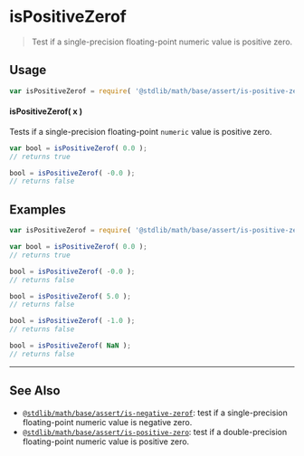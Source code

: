 <!--

@license Apache-2.0

Copyright (c) 2020 The Stdlib Authors.

Licensed under the Apache License, Version 2.0 (the "License");
you may not use this file except in compliance with the License.
You may obtain a copy of the License at

   http://www.apache.org/licenses/LICENSE-2.0

Unless required by applicable law or agreed to in writing, software
distributed under the License is distributed on an "AS IS" BASIS,
WITHOUT WARRANTIES OR CONDITIONS OF ANY KIND, either express or implied.
See the License for the specific language governing permissions and
limitations under the License.

-->

# isPositiveZerof

> Test if a single-precision floating-point numeric value is positive zero.

<section class="usage">

## Usage

```javascript
var isPositiveZerof = require( '@stdlib/math/base/assert/is-positive-zerof' );
```

#### isPositiveZerof( x )

Tests if a single-precision floating-point `numeric` value is positive zero.

```javascript
var bool = isPositiveZerof( 0.0 );
// returns true

bool = isPositiveZerof( -0.0 );
// returns false
```

</section>

<!-- /.usage -->

<section class="examples">

## Examples

<!-- eslint no-undef: "error" -->

```javascript
var isPositiveZerof = require( '@stdlib/math/base/assert/is-positive-zerof' );

var bool = isPositiveZerof( 0.0 );
// returns true

bool = isPositiveZerof( -0.0 );
// returns false

bool = isPositiveZerof( 5.0 );
// returns false

bool = isPositiveZerof( -1.0 );
// returns false

bool = isPositiveZerof( NaN );
// returns false
```

</section>

<!-- /.examples -->

<!-- Section for related `stdlib` packages. Do not manually edit this section, as it is automatically populated. -->

<section class="related">

* * *

## See Also

-   [`@stdlib/math/base/assert/is-negative-zerof`][@stdlib/math/base/assert/is-negative-zerof]: test if a single-precision floating-point numeric value is negative zero.
-   [`@stdlib/math/base/assert/is-positive-zero`][@stdlib/math/base/assert/is-positive-zero]: test if a double-precision floating-point numeric value is positive zero.

</section>

<!-- /.related -->

<!-- Section for all links. Make sure to keep an empty line after the `section` element and another before the `/section` close. -->

<section class="links">

<!-- <related-links> -->

[@stdlib/math/base/assert/is-negative-zerof]: https://github.com/stdlib-js/stdlib/tree/develop/lib/node_modules/%40stdlib/math/base/assert/is-negative-zerof

[@stdlib/math/base/assert/is-positive-zero]: https://github.com/stdlib-js/stdlib/tree/develop/lib/node_modules/%40stdlib/math/base/assert/is-positive-zero

<!-- </related-links> -->

</section>

<!-- /.links -->
